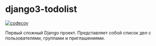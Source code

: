 # django3-todolist
[![codecov](https://codecov.io/gh/Ioloman/django3-todolist/branch/master/graph/badge.svg?token=5K5B6ZBBWD)](https://codecov.io/gh/Ioloman/django3-todolist)

Первый сложный Django проект. Представляет собой список дел с пользователями, группами и приглашениями.
